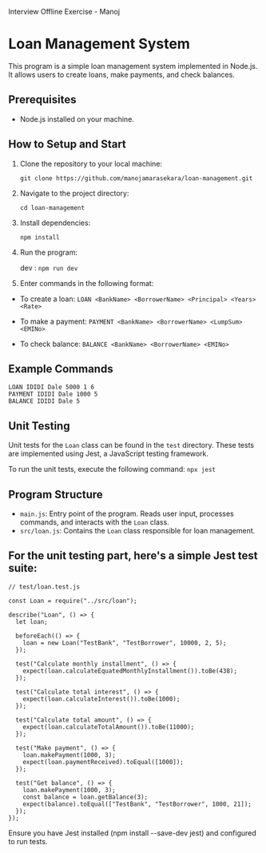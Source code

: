 Interview Offline Exercise - Manoj

# Loan Management System

This program is a simple loan management system implemented in Node.js. It allows users to create loans, make payments, and check balances.

## Prerequisites

- Node.js installed on your machine.

## How to Setup and Start

1. Clone the repository to your local machine:

    ```
    git clone https://github.com/manojamarasekara/loan-management.git
    ```

2. Navigate to the project directory:

   ```
   cd loan-management
   ```

3. Install dependencies:

    ```
    npm install
    ```


4. Run the program:

    dev : ``npm run dev``


5. Enter commands in the following format:

-   To create a loan:
    `LOAN <BankName> <BorrowerName> <Principal> <Years> <Rate>`

-   To make a payment:
    `PAYMENT <BankName> <BorrowerName> <LumpSum> <EMINo>`

-   To check balance:
    `BALANCE <BankName> <BorrowerName> <EMINo>`



## Example Commands
  ```
  LOAN IDIDI Dale 5000 1 6
  PAYMENT IDIDI Dale 1000 5
  BALANCE IDIDI Dale 5
  ```


## Unit Testing

Unit tests for the `Loan` class can be found in the `test` directory. These tests are implemented using Jest, a JavaScript testing framework.

To run the unit tests, execute the following command: `npx jest`


## Program Structure

- `main.js`: Entry point of the program. Reads user input, processes commands, and interacts with the `Loan` class.
- `src/loan.js`: Contains the `Loan` class responsible for loan management.


## For the unit testing part, here's a simple Jest test suite:
```
// test/loan.test.js

const Loan = require("../src/loan");

describe("Loan", () => {
  let loan;

  beforeEach(() => {
    loan = new Loan("TestBank", "TestBorrower", 10000, 2, 5);
  });

  test("Calculate monthly installment", () => {
    expect(loan.calculateEquatedMonthlyInstallment()).toBe(438);
  });

  test("Calculate total interest", () => {
    expect(loan.calculateInterest()).toBe(1000);
  });

  test("Calculate total amount", () => {
    expect(loan.calculateTotalAmount()).toBe(11000);
  });

  test("Make payment", () => {
    loan.makePayment(1000, 3);
    expect(loan.paymentReceived).toEqual([1000]);
  });

  test("Get balance", () => {
    loan.makePayment(1000, 3);
    const balance = loan.getBalance(3);
    expect(balance).toEqual(["TestBank", "TestBorrower", 1000, 21]);
  });
});
```

Ensure you have Jest installed (npm install --save-dev jest) and configured to run tests.